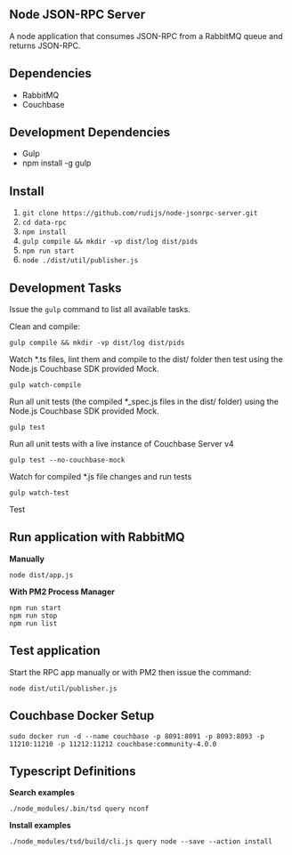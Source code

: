 ## Node JSON-RPC Server

A node application that consumes JSON-RPC from a RabbitMQ queue and returns JSON-RPC.

## Dependencies

- RabbitMQ
- Couchbase

## Development Dependencies

- Gulp
- npm install -g gulp

## Install

1. `git clone https://github.com/rudijs/node-jsonrpc-server.git`
2. `cd data-rpc`
3. `npm install`
4. `gulp compile && mkdir -vp dist/log dist/pids`
5. `npm run start`
6. `node ./dist/util/publisher.js`

## Development Tasks

Issue the `gulp` command to list all available tasks.

Clean and compile:

	gulp compile && mkdir -vp dist/log dist/pids

Watch *.ts files, lint them and compile to the dist/ folder then test using the Node.js Couchbase SDK provided Mock.

	gulp watch-compile

Run all unit tests (the compiled *_spec.js files in the dist/ folder) using the Node.js Couchbase SDK provided Mock.

	gulp test

Run all unit tests with a live instance of Couchbase Server v4

	gulp test --no-couchbase-mock

Watch for compiled *.js file changes and run tests

	gulp watch-test

Test

## Run application with RabbitMQ

**Manually**

	node dist/app.js

**With PM2 Process Manager**

	npm run start
	npm run stop
	npm run list

## Test application

Start the RPC app manually or with PM2 then issue the command:

	node dist/util/publisher.js

## Couchbase Docker Setup

	sudo docker run -d --name couchbase -p 8091:8091 -p 8093:8093 -p 11210:11210 -p 11212:11212 couchbase:community-4.0.0

## Typescript Definitions

**Search examples**

	./node_modules/.bin/tsd query nconf

**Install examples**

	./node_modules/tsd/build/cli.js query node --save --action install
